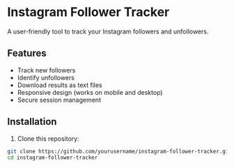 # Instagram Follower Tracker

A user-friendly tool to track your Instagram followers and unfollowers.

## Features
- Track new followers
- Identify unfollowers
- Download results as text files
- Responsive design (works on mobile and desktop)
- Secure session management

## Installation
1. Clone this repository:
```bash
git clone https://github.com/yourusername/instagram-follower-tracker.git
cd instagram-follower-tracker
